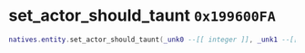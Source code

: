 # set_actor_should_taunt `0x199600FA`

```lua
natives.entity.set_actor_should_taunt(_unk0 --[[ integer ]], _unk1 --[[ integer ]])
```
